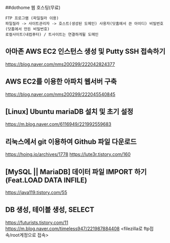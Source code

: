 ##dothome 웹 호스팅(무료)
```
FTP 프로그램 (파일질라 이용)
파일질라 -> 사이트관리자 -> 호스트(생성된 도메인) 사용자(닷홈에서 쓴 아이디) 비밀번호(닷홈에서 만든 비밀번호)
로컬사이트(내컴퓨터) / 트사이트는 연결하게될 도메인
```
## 아마존 AWS EC2 인스턴스 생성 및 Putty SSH 접속하기
https://blog.naver.com/nms200299/222042824377

## AWS EC2를 이용한 아파치 웹서버 구축
https://blog.naver.com/nms200299/222045540845

## [Linux] Ubuntu mariaDB 설치 및 초기 설정
https://m.blog.naver.com/6116949/221992559683

## 리눅스에서 git 이용하여 Github 파일 다운로드
https://hoing.io/archives/1778
https://lute3r.tistory.com/160

## [MySQL || MariaDB] 데이터 파일 IMPORT 하기(Feat.LOAD DATA INFILE)
https://java119.tistory.com/55

## DB 생성, 테이블 생성, SELECT
https://futurists.tistory.com/11
https://m.blog.naver.com/timeless947/221987884408
<filezilla로 ftp접속/root계정으로 접속>


